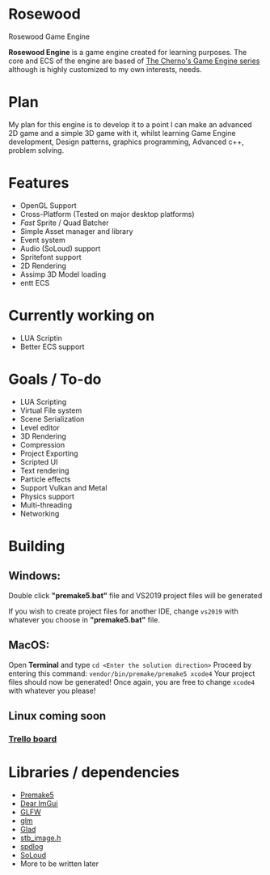 # Rosewood
Rosewood Game Engine

**Rosewood Engine** is a game engine created for learning purposes. The core and ECS of the engine are based of [The Cherno's Game Engine series](https://www.youtube.com/watch?v=JxIZbV_XjAs&list=PLlrATfBNZ98dC-V-N3m0Go4deliWHPFwT) although is highly customized to my own interests, needs.

# Plan
My plan for this engine is to develop it to a point I can make an advanced 2D game and a simple 3D game with it, whilst learning Game Engine development, Design patterns, graphics programming, Advanced c++, problem solving.

# Features
* OpenGL Support
* Cross-Platform (Tested on major desktop platforms)
* *Fast* Sprite / Quad Batcher
* Simple Asset manager and library
* Event system
* Audio (SoLoud) support
* Spritefont support
* 2D Rendering
* Assimp 3D Model loading
* entt ECS

# Currently working on
* LUA Scriptin
* Better ECS support

# Goals / To-do
* LUA Scripting
* Virtual File system
* Scene Serialization
* Level editor
* 3D Rendering
* Compression
* Project Exporting
* Scripted UI
* Text rendering
* Particle effects
* Support Vulkan and Metal
* Physics support
* Multi-threading
* Networking

# Building
## Windows:

  Double click **"premake5.bat"** file and VS2019 project files will be generated
  
  If you wish to create project files for another IDE, change `vs2019` with whatever you choose in **"premake5.bat"** file.
  
## MacOS:

  Open **Terminal** and type `cd <Enter the solution direction>`
  Proceed by entering this command:
  `vendor/bin/premake/premake5 xcode4`
  Your project files should now be generated!
  Once again, you are free to change `xcode4` with whatever you please!

## Linux coming soon


### **[Trello board](https://trello.com/b/bTRVKkrL/rosewood-engine)**

# Libraries / dependencies
* [Premake5](https://github.com/premake/premake-core)
* [Dear ImGui](https://github.com/ocornut/imgui)
* [GLFW](https://github.com/glfw/glfw)
* [glm](https://github.com/g-truc/glm)
* [Glad](https://glad.dav1d.de/)
* [stb_image.h](https://github.com/nothings/stb/blob/master/stb_image.h)
* [spdlog](https://github.com/gabime/spdlog)
* [SoLoud](https://github.com/jarikomppa/soloud)
* More to be written later
